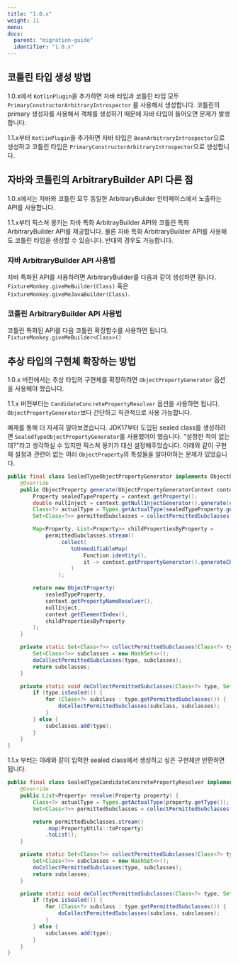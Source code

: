```yaml
---
title: "1.0.x"
weight: 11
menu:
docs:
  parent: "migration-guide"
  identifier: "1.0.x"
---
```


## 코틀린 타입 생성 방법
1.0.x에서 `KotlinPlugin`을 추가하면 자바 타입과 코틀린 타입 모두 `PrimaryConstructorArbitraryIntrospector` 를 사용해서 생성합니다. 코틀린의 primary 생성자를 사용해서 객체를 생성하기 때문에 자바 타입이 들어오면 문제가 발생합니다. 

1.1.x부터 `KotlinPlugin`을 추가하면 자바 타입은 `BeanArbitraryIntrospector`으로 생성하고 코틀린 타입은 `PrimaryConstructorArbitraryIntrospector`으로 생성합니다.

## 자바와 코틀린의 ArbitraryBuilder API 다른 점

1.0.x에서는 자바와 코틀린 모두 동일한 ArbitraryBuilder 인터페이스에서 노출하는 API를 사용합니다.

1.1.x부터 픽스쳐 몽키는 자바 특화 ArbitrayBuilder API와 코틀린 특화 ArbitraryBuilder API를 제공합니다. 물론 자바 특화 ArbitraryBuilder API를 사용해도 코틀린 타입을 생성할 수 있습니다. 반대의 경우도 가능합니다.

### 자바 ArbitraryBuilder API 사용법
자바 특화된 API를 사용하려면 ArbitraryBuilder를 다음과 같이 생성하면 됩니다.
`FixtureMonkey.giveMeBuilder(Class)` 혹은 `FixtureMonkey.giveMeJavaBuilder(Class)`.

### 코틀린 ArbitraryBuilder API 사용법
코틀린 특화된 API를 다음 코틀린 확장함수를 사용하면 됩니다. `FixtureMonkey.giveMeBuilder<Class>()`

## 추상 타입의 구현체 확장하는 방법

1.0.x 버전에서는 추상 타입의 구현체를 확장하려면 `ObjectPropertyGenerator` 옵션을 사용해야 했습니다. 

1.1.x 버전부터는 `CandidateConcretePropertyResolver` 옵션을 사용하면 됩니다. `ObjectPropertyGenerator`보다 간단하고 직관적으로 사용 가능합니다.

예제를 통해 더 자세히 알아보겠습니다.
JDK17부터 도입된 sealed class를 생성하려면 `SealedTypeObjectPropertyGenerator`를 사용했어야 했습니다. "설정한 적이 없는데?"라고 생각하실 수 있지만 픽스쳐 몽키가 대신 설정해주었습니다.
아래와 같이 구현체 설정과 관련이 없는 여러 `ObjectProperty`의 특성들을 알아야하는 문제가 있었습니다.  

```java
public final class SealedTypeObjectPropertyGenerator implements ObjectPropertyGenerator {
	@Override
	public ObjectProperty generate(ObjectPropertyGeneratorContext context) {
		Property sealedTypeProperty = context.getProperty();
		double nullInject = context.getNullInjectGenerator().generate(context);
		Class<?> actualType = Types.getActualType(sealedTypeProperty.getType());
		Set<Class<?>> permittedSubclasses = collectPermittedSubclasses(actualType);

		Map<Property, List<Property>> childPropertiesByProperty =
			permittedSubclasses.stream()
				.collect(
					toUnmodifiableMap(
						Function.identity(),
						it -> context.getPropertyGenerator().generateChildProperties(it)
					)
				);

		return new ObjectProperty(
			sealedTypeProperty,
			context.getPropertyNameResolver(),
			nullInject,
			context.getElementIndex(),
			childPropertiesByProperty
		);
	}

	private static Set<Class<?>> collectPermittedSubclasses(Class<?> type) {
		Set<Class<?>> subclasses = new HashSet<>();
		doCollectPermittedSubclasses(type, subclasses);
		return subclasses;
	}

	private static void doCollectPermittedSubclasses(Class<?> type, Set<Class<?>> subclasses) {
		if (type.isSealed()) {
			for (Class<?> subclass : type.getPermittedSubclasses()) {
				doCollectPermittedSubclasses(subclass, subclasses);
			}
		} else {
			subclasses.add(type);
		}
	}
}
```

1.1.x 부터는 아래와 같이 입력한 sealed class에서 생성하고 싶은 구현체만 반환하면 됩니다.

```java
public final class SealedTypeCandidateConcretePropertyResolver implements CandidateConcretePropertyResolver {
	@Override
	public List<Property> resolve(Property property) {
		Class<?> actualType = Types.getActualType(property.getType());
		Set<Class<?>> permittedSubclasses = collectPermittedSubclasses(actualType);

		return permittedSubclasses.stream()
			.map(PropertyUtils::toProperty)
			.toList();
	}

	private static Set<Class<?>> collectPermittedSubclasses(Class<?> type) {
		Set<Class<?>> subclasses = new HashSet<>();
		doCollectPermittedSubclasses(type, subclasses);
		return subclasses;
	}

	private static void doCollectPermittedSubclasses(Class<?> type, Set<Class<?>> subclasses) {
		if (type.isSealed()) {
			for (Class<?> subclass : type.getPermittedSubclasses()) {
				doCollectPermittedSubclasses(subclass, subclasses);
			}
		} else {
			subclasses.add(type);
		}
	}
}
```
